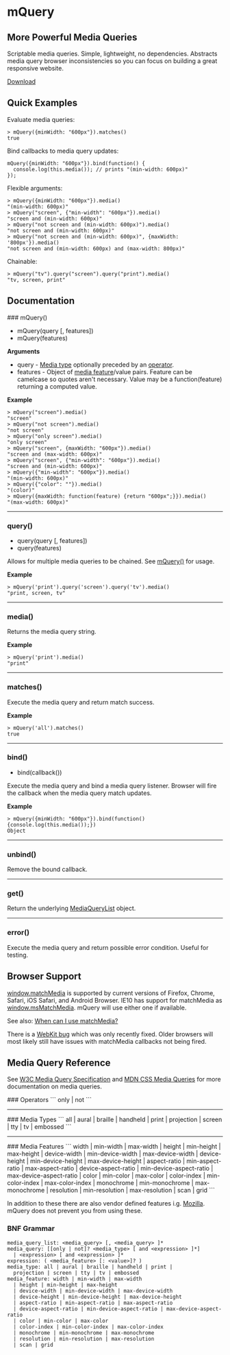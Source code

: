 # mQuery

## More Powerful Media Queries

Scriptable media queries. Simple, lightweight, no dependencies. Abstracts media query browser inconsistencies so you can focus on building a great responsive website.

[Download](https://raw.github.com/twobit/mquery/master/build/mquery.js)

## Quick Examples

Evaluate media queries:

```
> mQuery({minWidth: "600px"}).matches()
true
```

Bind callbacks to media query updates:

```
mQuery({minWidth: "600px"}).bind(function() {
  console.log(this.media()); // prints "(min-width: 600px)"
});
```

Flexible arguments:

```
> mQuery({minWidth: "600px"}).media()
"(min-width: 600px)"
> mQuery("screen", {"min-width": "600px"}).media()
"screen and (min-width: 600px)"
> mQuery("not screen and (min-width: 600px)").media()
"not screen and (min-width: 600px)"
> mQuery("not screen and (min-width: 600px)", {maxWidth: '800px'}).media()
"not screen and (min-width: 600px) and (max-width: 800px)"
```

Chainable:

```
> mQuery("tv").query("screen").query("print").media()
"tv, screen, print"
```

## Documentation

<a name="mQuery" />
### mQuery()

 * mQuery(query [, features])
 * mQuery(features)

__Arguments__

 * query - [Media type](#media_types) optionally preceded by an [operator](#operators).
 * features - Object of [media feature](#media_features)/value pairs. Feature can be camelcase so quotes aren't necessary. Value may be a function(feature) returning a computed value.

__Example__

```
> mQuery("screen").media()
"screen"
> mQuery("not screen").media()
"not screen"
> mQuery("only screen").media()
"only screen"
> mQuery("screen", {maxWidth: "600px"}).media()
"screen and (max-width: 600px)"
> mQuery("screen", {"min-width": "600px"}).media()
"screen and (min-width: 600px)"
> mQuery({"min-width": "600px"}).media()
"(min-width: 600px)"
> mQuery({"color": ""}).media()
"(color)"
> mQuery({maxWidth: function(feature) {return "600px";}}).media()
"(max-width: 600px)"
```

---------------------------------------

### query()

 * query(query [, features])
 * query(features)

Allows for multiple media queries to be chained. See [mQuery()](#mQuery) for usage.

__Example__

```
> mQuery('print').query('screen').query('tv').media()
"print, screen, tv"
```

---------------------------------------

### media()

Returns the media query string.

__Example__

```
> mQuery('print').media()
"print"
```

---------------------------------------

### matches()

Execute the media query and return match success.

__Example__

```
> mQuery('all').matches()
true
```

---------------------------------------

### bind()

 * bind(callback())

Execute the media query and bind a media query listener. Browser will fire the callback when the media query match updates.

__Example__

```
> mQuery({minWidth: "600px"}).bind(function() {console.log(this.media());})
Object
```

---------------------------------------

### unbind()

Remove the bound callback.

---------------------------------------

### get()

Return the underlying [MediaQueryList](https://developer.mozilla.org/en/DOM/MediaQueryList) object.

---------------------------------------

### error()

Execute the media query and return possible error condition. Useful for testing.

## Browser Support

[window.matchMedia](https://developer.mozilla.org/en/DOM/window.matchMedia) is supported by current versions of Firefox, Chrome, Safari, iOS Safari, and Android Browser. IE10 has support for matchMedia as [window.msMatchMedia](http://msdn.microsoft.com/en-us/library/windows/apps/hh453838.aspx). mQuery will use either one if available.

See also: [When can I use matchMedia?](http://caniuse.com/matchmedia)

There is a [WebKit bug](https://bugs.webkit.org/show_bug.cgi?id=75903) which was only recently fixed. Older browsers will most likely still have issues with matchMedia callbacks not being fired.

## Media Query Reference

See [W3C Media Query Specification](http://www.w3.org/TR/css3-mediaqueries/) and [MDN CSS Media Queries](https://developer.mozilla.org/En/CSS/Media_queries) for more documentation on media queries.

<a name="operators" />
### Operators
```
only | not
```

---------------------------------------

<a name="media_types" />
### Media Types
```
all | aural | braille | handheld | print | projection | screen | tty | tv | embossed
```

---------------------------------------

<a name="media_features" />
### Media Features
```
width | min-width | max-width
  | height | min-height | max-height
  | device-width | min-device-width | max-device-width
  | device-height | min-device-height | max-device-height
  | aspect-ratio | min-aspect-ratio | max-aspect-ratio
  | device-aspect-ratio | min-device-aspect-ratio | max-device-aspect-ratio
  | color | min-color | max-color
  | color-index | min-color-index | max-color-index
  | monochrome | min-monochrome | max-monochrome
  | resolution | min-resolution | max-resolution
  | scan | grid
```

In addition to these there are also vendor defined features i.g. [Mozilla](https://developer.mozilla.org/En/CSS/Media_queries#Mozilla-specific_media_features). mQuery does not prevent you from using these.

### BNF Grammar
```
media_query_list: <media_query> [, <media_query> ]*
media_query: [[only | not]? <media_type> [ and <expression> ]*]
  | <expression> [ and <expression> ]*
expression: ( <media_feature> [: <value>]? )
media_type: all | aural | braille | handheld | print |
  projection | screen | tty | tv | embossed
media_feature: width | min-width | max-width
  | height | min-height | max-height
  | device-width | min-device-width | max-device-width
  | device-height | min-device-height | max-device-height
  | aspect-ratio | min-aspect-ratio | max-aspect-ratio
  | device-aspect-ratio | min-device-aspect-ratio | max-device-aspect-ratio
  | color | min-color | max-color
  | color-index | min-color-index | max-color-index
  | monochrome | min-monochrome | max-monochrome
  | resolution | min-resolution | max-resolution
  | scan | grid
```
